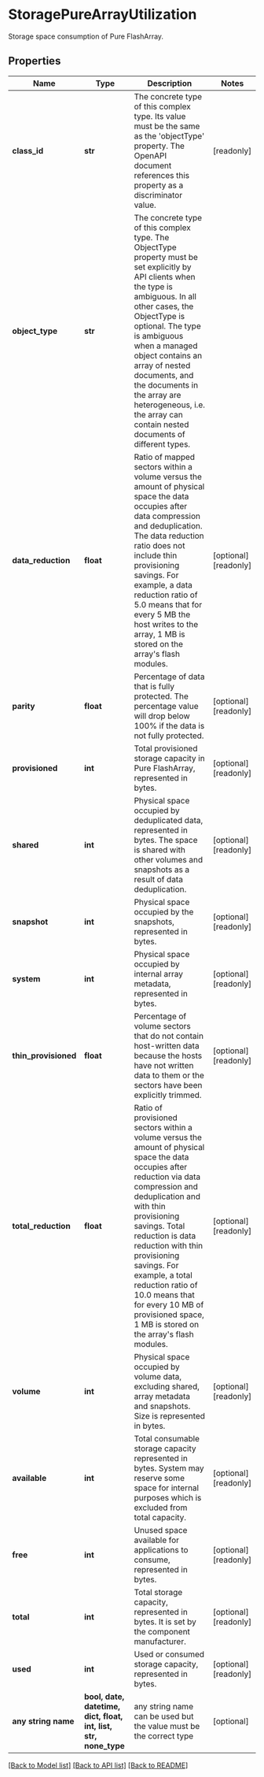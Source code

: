 # StoragePureArrayUtilization

Storage space consumption of Pure FlashArray.
## Properties
Name | Type | Description | Notes
------------ | ------------- | ------------- | -------------
**class_id** | **str** | The concrete type of this complex type. Its value must be the same as the &#39;objectType&#39; property. The OpenAPI document references this property as a discriminator value. | [readonly] 
**object_type** | **str** | The concrete type of this complex type. The ObjectType property must be set explicitly by API clients when the type is ambiguous. In all other cases, the  ObjectType is optional.  The type is ambiguous when a managed object contains an array of nested documents, and the documents in the array are heterogeneous, i.e. the array can contain nested documents of different types. | 
**data_reduction** | **float** | Ratio of mapped sectors within a volume versus the amount of physical space the data occupies after data compression and deduplication. The data reduction ratio does not include thin provisioning savings. For example, a data reduction ratio of 5.0 means that for every 5 MB the host writes to the array, 1 MB is stored on the array&#39;s flash modules. | [optional] [readonly] 
**parity** | **float** | Percentage of data that is fully protected. The percentage value will drop below 100% if the data is not fully protected. | [optional] [readonly] 
**provisioned** | **int** | Total provisioned storage capacity in Pure FlashArray, represented in bytes. | [optional] [readonly] 
**shared** | **int** | Physical space occupied by deduplicated data, represented in bytes. The space is shared with other volumes and snapshots as a result of data deduplication. | [optional] [readonly] 
**snapshot** | **int** | Physical space occupied by the snapshots, represented in bytes. | [optional] [readonly] 
**system** | **int** | Physical space occupied by internal array metadata, represented in bytes. | [optional] [readonly] 
**thin_provisioned** | **float** | Percentage of volume sectors that do not contain host-written data because the hosts have not written data to them or the sectors have been explicitly trimmed. | [optional] [readonly] 
**total_reduction** | **float** | Ratio of provisioned sectors within a volume versus the amount of physical space the data occupies after reduction via data compression and deduplication and with thin provisioning savings. Total reduction is data reduction with thin provisioning savings. For example, a total reduction ratio of 10.0 means that for every 10 MB of provisioned space, 1 MB is stored on the array&#39;s flash modules. | [optional] [readonly] 
**volume** | **int** | Physical space occupied by volume data, excluding shared, array metadata and snapshots. Size is represented in bytes. | [optional] [readonly] 
**available** | **int** | Total consumable storage capacity represented in bytes. System may reserve some space for internal purposes which is excluded from total capacity. | [optional] [readonly] 
**free** | **int** | Unused space available for applications to consume, represented in bytes. | [optional] [readonly] 
**total** | **int** | Total storage capacity, represented in bytes. It is set by the component manufacturer. | [optional] [readonly] 
**used** | **int** | Used or consumed storage capacity, represented in bytes. | [optional] [readonly] 
**any string name** | **bool, date, datetime, dict, float, int, list, str, none_type** | any string name can be used but the value must be the correct type | [optional]

[[Back to Model list]](../README.md#documentation-for-models) [[Back to API list]](../README.md#documentation-for-api-endpoints) [[Back to README]](../README.md)


